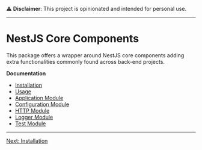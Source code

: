 ⚠️ **Disclaimer**: This project is opinionated and intended for personal use.

---

# NestJS Core Components

This package offers a wrapper around NestJS core components adding extra functionalities commonly found across back-end projects.

**Documentation**

* [Installation](docs/installation.md)
* [Usage](docs/installation.md)
* [Application Module](docs/app.module.md)
* [Configuration Module](docs/config.module.md)
* [HTTP Module](docs/http.module.md)
* [Logger Module](docs/logger.module.md)
* [Test Module](docs/test.module.md)

---

[Next: Installation](docs/installation.md)
